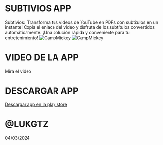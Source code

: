 # SUBTIVIOS APP
Subtivios: ¡Transforma tus videos de YouTube en PDFs con subtítulos en un instante! Copia el enlace del video y disfruta de los subtítulos convertidos automáticamente. ¡Una solución rápida y conveniente para tu entretenimiento!
![CampMickey](https://res.cloudinary.com/dkqlc9iga/image/upload/v1710510430/apps/wy4mtjsqk0ml2a6jzhvr.png)
![CampMickey](https://res.cloudinary.com/dkqlc9iga/image/upload/v1710510430/apps/ztdcor08rr6mc9ihrphj.png)
# VIDEO DE LA APP
[Mira el video](https://www.canva.com/design/DAF_lVW7sAY/87IwM59N1AENoTu40SF-Yw/watch?utm_content=DAF_lVW7sAY&utm_campaign=designshare&utm_medium=link&utm_source=editor)
# DESCARGAR APP
[Descargar app en la play store](https://play.google.com/store/apps/details?id=com.autoditac.subtivios)
# @LUKGTZ
04/03/2024
